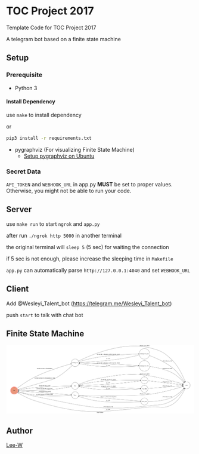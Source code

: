 # TOC Project 2017

Template Code for TOC Project 2017

A telegram bot based on a finite state machine

## Setup

### Prerequisite
* Python 3

#### Install Dependency
use `make` to install dependency

or

```sh
pip3 install -r requirements.txt
```

* pygraphviz (For visualizing Finite State Machine)
    * [Setup pygraphviz on Ubuntu](http://www.jianshu.com/p/a3da7ecc5303)

### Secret Data

`API_TOKEN` and `WEBHOOK_URL` in app.py **MUST** be set to proper values.
Otherwise, you might not be able to run your code.

## Server
use `make run` to start `ngrok` and `app.py`

after run `./ngrok http 5000` in another terminal

the original terminal will `sleep 5` (5 sec) for waiting the connection

if 5 sec is not enough, please increase the sleeping time in `Makefile` 

`app.py` can automatically parse `http://127.0.0.1:4040` and set `WEBHOOK_URL`

## Client
Add @Wesleyi_Talent_bot (https://telegram.me/Wesleyi_Talent_bot)

push `start` to talk with chat bot

## Finite State Machine
![fsm](./img/show-fsm.png)

## Author
[Lee-W](https://github.com/Lee-W)
